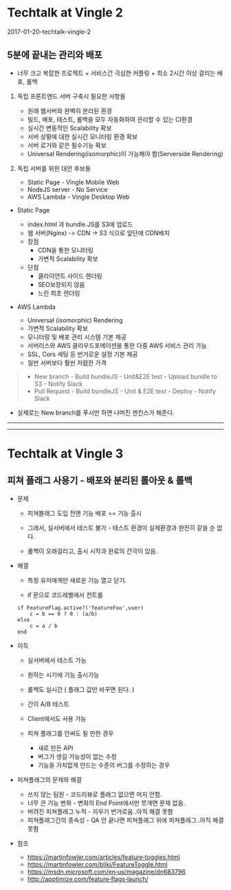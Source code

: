 # Techtalk at Vingle 2
2017-01-20-techtalk-vingle-2
##  5분에 끝내는 관리와 배포

* 너무 크고 복잡한 프로젝트 + 서비스간 극심한 커플링 + 최소 2시간 이상 걸리는 배포, 롤백

1. 독립 프론트엔드 서버 구축시 필요한 사항들

    * 원래 웹서버와 완벽히 분리된 환경
    * 빌드, 배포, 테스트, 롤백을 모두 자동화하여 관리할 수 있는 CI환경
    * 실시간 변동적인 Scalability 확보
    * 서버 상황에 대한 실시간 모니터링 환경 확보
    * 서버 로거와 같은 필수기능 확보
    * Universal Rendering(isomorphic)이 가능해야 함(Serverside Rendering)

2. 독립 서버를 위한 대안 후보들

    * Static Page - Vingle Mobile Web
    * NodeJS server - No Service
    * AWS Lambda - Vingle Desktop Web

* Static Page
    * index.html 과 bundle.JS를 S3에 업로드
    * 웹 서버(Nginx) -> CDN -> S3 식으로 앞단에 CDN배치
    * 장점
        * CDN을 통한 모니터링
        * 가변적 Scalability 확보
    * 단점
        * 클라이언트 사이드 렌더링
        * SEO보장되지 않음
        * 느린 최초 렌더링

* AWS Lambda 

    * Universal (isomorphic) Rendering
    * 가변적 Scalability 확보
    * 모니터링 및 배포 관리 시스템 기본 제공
    * 서버리스와 AWS 클라우드포메이션을 통한 다중 AWS 서비스 관리 가능
    * SSL, Cors 세팅 등 번거로운 설정 기본 제공
    * 일반 서버보다 훨씬 저렴한 가격

> * New branch - Build bundleJS - Unit&E2E test - Upload bundle to S3 - Notify Slack
> * Pull Request - Build bundleJS - Unit & E2E test - Deploy - Notify Slack
> 
* 실제로는 New branch를 푸시만 하면 나머진 젠킨스가 해준다.

***
***

# Techtalk at Vingle 3

## 피쳐 플래그 사용기 - 배포와 분리된 롤아웃 & 롤백

* 문제
    * 피쳐블래그 도입 전엔 기능 배포 == 기능 출시

    * 그래서, 실서버에서 테스트 불가 - 테스트 환경이 실제환경과 완전히 같을 순 없다.

    * 롤백이 오래걸리고, 출시 시작과 완료의 간극이 있음.

* 해결

    * 특정 유저에게만 새로운 기능 열고 닫기.

    * if 문으로 코드레벨에서 컨트롤

    ```
    if FeatureFlag.active?('featureFoo',user)
        c = b == 0 ? 0 : (a/b)
    else
        c = a / b
    end

    ```

* 이득 

    * 실서버에서 테스트 가능

    * 원하는 시기에 기능 출시가능

    * 롤백도 실시간 ( 플래그 값만 바꾸면 된다. )

    * 간이 A/B 테스트

    * Client에서도 사용 가능

    * 피쳐 플래그를 안써도 될 만한 경우
        * 새로 만든 API
        * 버그가 생길 가능성이 없는 수정
        * 기능을 가치없게 만드는 수준의 버그를 수정하는 경우

* 피쳐플래그의 문제와 해결
    * 쓰지 않는 팀원 - 코드리뷰로 플래그 없으면 머지 안함.
    * 너무 큰 기능 변화 - 변화의 End Point에서만 쪼개면 문제 없음.
    * 버려진 피쳐플래그 누적 - 지우기 번거로움..아직 해결 못함
    * 피쳐플래그간의 종속성 - QA 안 끝나면 피쳐플래그 위에 피쳐플래그..아직 해결 못함

* 참조
    * https://martinfowler.com/articles/feature‑toggles.html
    * https://martinfowler.com/bliki/FeatureToggle.html
    * https://msdn.microsoft.com/en‑us/magazine/dn683796
    * http://apptimize.com/feature‑flags‑launch/